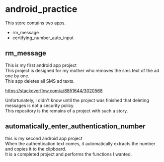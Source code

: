 # android_practice
 
This store contains two apps.  
* rm_message
* certifying_number_auto_input

## rm_message
This is my first android app project  
This project is designed for my mother who removes the sms text of the ad one by one.  
This app deletes all SMS ad texts.  

https://stackoverflow.com/a/8851644/3020568

Unfortunately, I didn't know until the project was finished that deleting messages is not a security policy.  
This repository is the remains of a project with such a story.  

## automatically_enter_authentication_number
this is my second android app project  
When the authentication text comes, it automatically extracts the number and copies it to the clipboard.  
It is a completed project and performs the functions I wanted.
